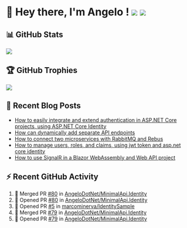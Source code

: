# 👋 Hey there, I'm Angelo ! ![](https://img.shields.io/badge/Intel-Core_i5_12th-0071C5?style=for-the-badge&logo=intel&logoColor=white) <a href="https://www.buymeacoffee.com/angelodotnet" target="_blank"><img src="https://img.shields.io/badge/Buy%20Me%20A%20Coffee-FFDD00.svg?style=for-the-badge&logo=Buy-Me-A-Coffee&logoColor=black"></a>

## 📊 GitHub Stats
![](https://github-readme-stats.vercel.app/api?username=angelodotnet&theme=dracula&show_icons=true&hide_border=true&count_private=true)

## 🏆 GitHub Trophies
<img src="https://github-profile-trophy.vercel.app/?username=AngeloDotNet&no-frame=false&no-bg=false&margin-w=4&row=1" />

## 📝 Recent Blog Posts  
<!-- BLOG-POST-LIST:START -->
- [How to easily integrate and extend authentication in ASP.NET Core projects, using ASP.NET Core Identity](https://dev.to/angelodotnet/how-to-easily-integrate-and-extend-authentication-in-aspnet-core-projects-using-aspnet-core-130p)
- [How can dynamically add separate API endpoints](https://dev.to/angelodotnet/how-can-dynamically-add-separate-api-endpoints-4h56)
- [How to connect two microservices with RabbitMQ and Rebus](https://dev.to/angelodotnet/how-to-connect-two-microservices-with-rabbitmq-and-rebus-278)
- [How to manage users, roles, and claims, using jwt token and asp.net core identity](https://dev.to/angelodotnet/how-to-manage-roles-permissions-and-more-using-jwt-token-and-aspnet-core-identity-11k0)
- [How to use SignalR in a Blazor WebAssembly and Web API project](https://dev.to/angelodotnet/how-to-use-signalr-in-a-blazor-webassembly-and-web-api-project-27cp)
<!-- BLOG-POST-LIST:END -->

## ⚡ Recent GitHub Activity
<!--START_SECTION:activity-->
1. 🎉 Merged PR [#80](https://github.com/AngeloDotNet/MinimalApi.Identity/pull/80) in [AngeloDotNet/MinimalApi.Identity](https://github.com/AngeloDotNet/MinimalApi.Identity)
2. 💪 Opened PR [#80](https://github.com/AngeloDotNet/MinimalApi.Identity/pull/80) in [AngeloDotNet/MinimalApi.Identity](https://github.com/AngeloDotNet/MinimalApi.Identity)
3. 💪 Opened PR [#5](https://github.com/marcominerva/IdentitySample/pull/5) in [marcominerva/IdentitySample](https://github.com/marcominerva/IdentitySample)
4. 🎉 Merged PR [#79](https://github.com/AngeloDotNet/MinimalApi.Identity/pull/79) in [AngeloDotNet/MinimalApi.Identity](https://github.com/AngeloDotNet/MinimalApi.Identity)
5. 💪 Opened PR [#79](https://github.com/AngeloDotNet/MinimalApi.Identity/pull/79) in [AngeloDotNet/MinimalApi.Identity](https://github.com/AngeloDotNet/MinimalApi.Identity)
<!--END_SECTION:activity-->
